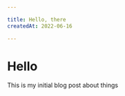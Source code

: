 ```yaml
---

title: Hello, there
createdAt: 2022-06-16

---
```


# Hello

This is my initial blog post about things
